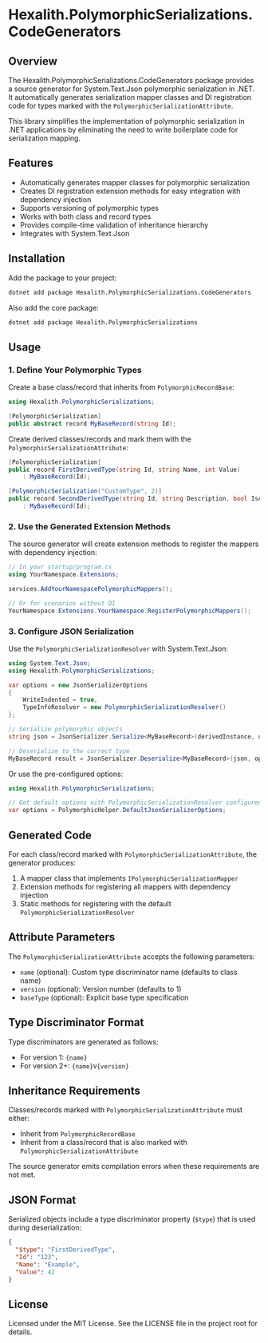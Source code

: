 # Hexalith.PolymorphicSerializations.CodeGenerators

## Overview

The Hexalith.PolymorphicSerializations.CodeGenerators package provides a source generator for System.Text.Json polymorphic serialization in .NET. It automatically generates serialization mapper classes and DI registration code for types marked with the `PolymorphicSerializationAttribute`.

This library simplifies the implementation of polymorphic serialization in .NET applications by eliminating the need to write boilerplate code for serialization mapping.

## Features

- Automatically generates mapper classes for polymorphic serialization
- Creates DI registration extension methods for easy integration with dependency injection
- Supports versioning of polymorphic types
- Works with both class and record types
- Provides compile-time validation of inheritance hierarchy
- Integrates with System.Text.Json

## Installation

Add the package to your project:

```bash
dotnet add package Hexalith.PolymorphicSerializations.CodeGenerators
```

Also add the core package:

```bash
dotnet add package Hexalith.PolymorphicSerializations
```

## Usage

### 1. Define Your Polymorphic Types

Create a base class/record that inherits from `PolymorphicRecordBase`:

```csharp
using Hexalith.PolymorphicSerializations;

[PolymorphicSerialization]
public abstract record MyBaseRecord(string Id);
```

Create derived classes/records and mark them with the `PolymorphicSerializationAttribute`:

```csharp
[PolymorphicSerialization]
public record FirstDerivedType(string Id, string Name, int Value) 
    : MyBaseRecord(Id);

[PolymorphicSerialization("CustomType", 2)]
public record SecondDerivedType(string Id, string Description, bool IsActive) 
    : MyBaseRecord(Id);
```

### 2. Use the Generated Extension Methods

The source generator will create extension methods to register the mappers with dependency injection:

```csharp
// In your startup/program.cs
using YourNamespace.Extensions;

services.AddYourNamespacePolymorphicMappers();

// Or for scenarios without DI
YourNamespace.Extensions.YourNamespace.RegisterPolymorphicMappers();
```

### 3. Configure JSON Serialization

Use the `PolymorphicSerializationResolver` with System.Text.Json:

```csharp
using System.Text.Json;
using Hexalith.PolymorphicSerializations;

var options = new JsonSerializerOptions
{
    WriteIndented = true,
    TypeInfoResolver = new PolymorphicSerializationResolver()
};

// Serialize polymorphic objects
string json = JsonSerializer.Serialize<MyBaseRecord>(derivedInstance, options);

// Deserialize to the correct type
MyBaseRecord result = JsonSerializer.Deserialize<MyBaseRecord>(json, options);
```

Or use the pre-configured options:

```csharp
using Hexalith.PolymorphicSerializations;

// Get default options with PolymorphicSerializationResolver configured
var options = PolymorphicHelper.DefaultJsonSerializerOptions;
```

## Generated Code

For each class/record marked with `PolymorphicSerializationAttribute`, the generator produces:

1. A mapper class that implements `IPolymorphicSerializationMapper`
2. Extension methods for registering all mappers with dependency injection
3. Static methods for registering with the default `PolymorphicSerializationResolver`

## Attribute Parameters

The `PolymorphicSerializationAttribute` accepts the following parameters:

- `name` (optional): Custom type discriminator name (defaults to class name)
- `version` (optional): Version number (defaults to 1)
- `baseType` (optional): Explicit base type specification

## Type Discriminator Format

Type discriminators are generated as follows:

- For version 1: `{name}`
- For version 2+: `{name}V{version}`

## Inheritance Requirements

Classes/records marked with `PolymorphicSerializationAttribute` must either:

- Inherit from `PolymorphicRecordBase`
- Inherit from a class/record that is also marked with `PolymorphicSerializationAttribute`

The source generator emits compilation errors when these requirements are not met.

## JSON Format

Serialized objects include a type discriminator property (`$type`) that is used during deserialization:

```json
{
  "$type": "FirstDerivedType",
  "Id": "123",
  "Name": "Example",
  "Value": 42
}
```

## License

Licensed under the MIT License. See the LICENSE file in the project root for details.
